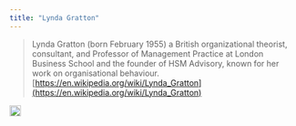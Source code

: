 ```yaml
---
title: "Lynda Gratton"
---
```


> Lynda Gratton (born February 1955) a British organizational theorist, consultant, and Professor of Management Practice at London Business School and the founder of HSM Advisory, known for her work on organisational behaviour.
[https://en.wikipedia.org/wiki/Lynda_Gratton](https://en.wikipedia.org/wiki/Lynda_Gratton)

<img src='https://scrapbox.io/api/pages/nishio-en/en/icon' alt='en.icon' height="19.5"/>
